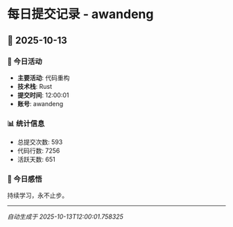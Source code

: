 # 每日提交记录 - awandeng

## 📅 2025-10-13

### 🎯 今日活动
- **主要活动**: 代码重构
- **技术栈**: Rust
- **提交时间**: 12:00:01
- **账号**: awandeng

### 📊 统计信息
- 总提交次数: 593
- 代码行数: 7256
- 活跃天数: 651

### 💭 今日感悟
持续学习，永不止步。

---
*自动生成于 2025-10-13T12:00:01.758325*
